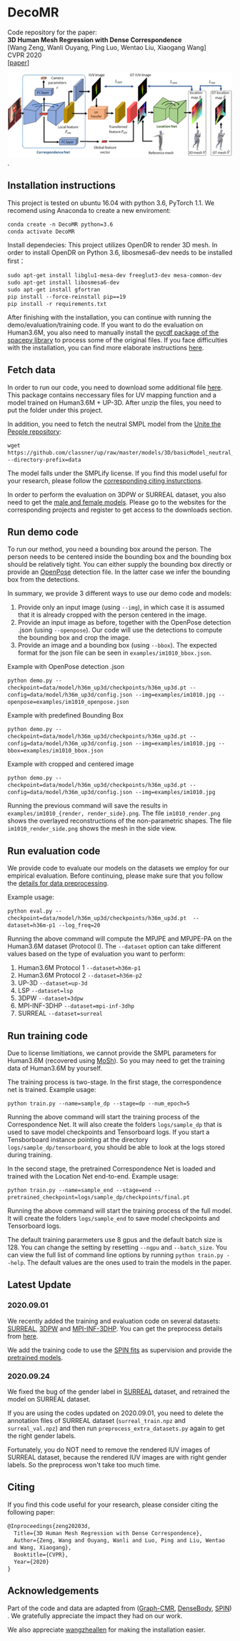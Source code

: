 # DecoMR
Code repository for the paper:  
**3D Human Mesh Regression with Dense Correspondence**  
[Wang Zeng, Wanli Ouyang, Ping Luo, Wentao Liu, Xiaogang Wang]  
CVPR 2020  
[[paper](https://arxiv.org/pdf/2006.05734.pdf)]

![teaser](images/framework.PNG).

## Installation instructions
This project is tested on ubuntu 16.04 with python 3.6, PyTorch 1.1. We recomend using Anaconda to create a new enviroment:

```
conda create -n DecoMR python=3.6
conda activate DecoMR
```

Install dependecies: This project utilizes OpenDR to render 3D mesh. 
In order to install OpenDR on Python 3.6, libosmesa6-dev needs to be installed first：
```
sudo apt-get install libglu1-mesa-dev freeglut3-dev mesa-common-dev
sudo apt-get install libosmesa6-dev
sudo apt-get install gfortran
pip install --force-reinstall pip==19
pip install -r requirements.txt
```

After finishing with the installation, 
you can continue with running the demo/evaluation/training code. 
If you want to do the evaluation on Human3.6M, 
you also need to manually install the 
[pycdf package of the spacepy library](https://pythonhosted.org/SpacePy/pycdf.html) 
to process some of the original files. 
If you face difficulties with the installation, 
you can find more elaborate instructions 
[here](https://stackoverflow.com/questions/37232008/how-read-common-data-formatcdf-in-python).

## Fetch data
In order to run our code, you need to download some additional 
file [here](https://drive.google.com/drive/folders/1xWBVfQa7OZ14VgT9BVO9Lj_kDqRAcQ-e?usp=sharing).
This package contains neccessary files for UV mapping function and a model trained on Human3.6M + UP-3D.
After unzip the files, you need to put the folder under this project. 

In addition, you need to fetch the neutral SMPL model from the 
[Unite the People repository](https://github.com/classner/up):
```
wget https://github.com/classner/up/raw/master/models/3D/basicModel_neutral_lbs_10_207_0_v1.0.0.pkl --directory-prefix=data
```
The model falls under the SMPLify license. 
If you find this model useful for your research, please follow the 
[corresponding citing insturctions](https://github.com/classner/up/tree/master/3dfit/README.md).

In order to perform the evaluation on 3DPW or SURREAL dataset, you also need to get the 
[male and female models](http://smpl.is.tue.mpg.de).
 Please go to the websites for the corresponding projects and register 
 to get access to the downloads section.

## Run demo code
To run our method, you need a bounding box around the person. 
The person needs to be centered inside the bounding box and 
the bounding box should be relatively tight. 
You can either supply the bounding box directly or provide an
 [OpenPose](https://github.com/CMU-Perceptual-Computing-Lab/openpose) detection file. 
 In the latter case we infer the bounding box from the detections.

In summary, we provide 3 different ways to use our demo code and models:
1. Provide only an input image (using ```--img```), in which case it is assumed that
 it is already cropped with the person centered in the image.
2. Provide an input image as before, 
together with the OpenPose detection .json (using ```--openpose```). 
Our code will use the detections to compute the bounding box and crop the image.
3. Provide an image and a bounding box (using ```--bbox```). 
The expected format for the json file can be seen in ```examples/im1010_bbox.json```.

Example with OpenPose detection .json
```
python demo.py --checkpoint=data/model/h36m_up3d/checkpoints/h36m_up3d.pt --config=data/model/h36m_up3d/config.json --img=examples/im1010.jpg --openpose=examples/im1010_openpose.json
```
Example with predefined Bounding Box
```
python demo.py --checkpoint=data/model/h36m_up3d/checkpoints/h36m_up3d.pt --config=data/model/h36m_up3d/config.json --img=examples/im1010.jpg --bbox=examples/im1010_bbox.json
```
Example with cropped and centered image
```
python demo.py --checkpoint=data/model/h36m_up3d/checkpoints/h36m_up3d.pt --config=data/model/h36m_up3d/config.json --img=examples/im1010.jpg
```

Running the previous command will save the results in ```examples/im1010_{render, render_side}.png```. 
The file ```im1010_render.png``` shows the overlayed reconstructions of the non-parametric shapes.
The file ```im1010_render_side.png``` shows the mesh in the side view.

## Run evaluation code

We provide code to evaluate our models on the datasets we employ for our empirical evaluation. 
Before continuing, please make sure that you follow the 
[details for data preprocessing](datasets/preprocess/README.md).

Example usage:
```
python eval.py --checkpoint=data/model/h36m_up3d/checkpoints/h36m_up3d.pt  --dataset=h36m-p1 --log_freq=20
```
Running the above command will compute the MPJPE and MPJPE-PA on the Human3.6M dataset (Protocol I). The ```--dataset``` option can take different values based on the type of evaluation you want to perform:
1. Human3.6M Protocol 1 ```--dataset=h36m-p1```
2. Human3.6M Protocol 2 ```--dataset=h36m-p2```
3. UP-3D ```--dataset=up-3d```
4. LSP ```--dataset=lsp```
5. 3DPW ```--dataset=3dpw```
6. MPI-INF-3DHP ```--dataset=mpi-inf-3dhp```
6. SURREAL ```--dataset=surreal```

## Run training code
Due to license limitiations, we cannot provide the SMPL parameters for Human3.6M 
(recovered using [MoSh](http://mosh.is.tue.mpg.de)). 
So you may need to get the training data of Human3.6M by yourself.

The training process is two-stage. In the first stage, the correspondence net is trained.
Example usage:
```
python train.py --name=sample_dp --stage=dp --num_epoch=5
```
Running the above command will start the training process of the Correspondence Net.
It will also create the folders `logs/sample_dp` that is used to save model checkpoints 
and Tensorboard logs.
If you start a Tensborboard instance pointing at the directory `logs/sample_dp/tensorboard`, 
you should be able to look at the logs stored during training.

In the second stage, the pretrained Correspondence Net is loaded 
and trained with the Location Net end-to-end. Example usage:
```
python train.py --name=sample_end --stage=end --pretrained_checkpoint=logs/sample_dp/checkpoints/final.pt
```

Running the above command will start the training process of the full model. 
It will create the folders `logs/sample_end` to save model checkpoints and Tensorboard logs.

The default training pararmeters use 8 gpus and the default batch size is 128. 
You can change the setting by resetting `--ngpu` and `--batch_size`.
You can view the full list of command line options by running `python train.py --help`. 
The default values are the ones used to train the models in the paper. 

## Latest Update
### 2020.09.01
We recently added the training and evaluation code on several datasets:
[SURREAL](https://www.di.ens.fr/willow/research/surreal/data/),
[3DPW](https://virtualhumans.mpi-inf.mpg.de/3DPW/) and 
[MPI-INF-3DHP](http://gvv.mpi-inf.mpg.de/3dhp-dataset/). 
You can get the preprocess details from [here](datasets/preprocess/README.md).

We add the training code to use the
 [SPIN fits](http://visiondata.cis.upenn.edu/spin/spin_fits.tar.gz) 
 as supervision and provide the 
 [pretrained models](https://drive.google.com/drive/folders/1xWBVfQa7OZ14VgT9BVO9Lj_kDqRAcQ-e?usp=sharing).

### 2020.09.24
We fixed the bug of the gender label in 
[SURREAL](https://www.di.ens.fr/willow/research/surreal/data/) dataset, 
and retrained the model on SURREAL dataset.

If you are using the codes updated on 2020.09.01, 
you need to delete the annotation files of SURREAL dataset 
(`surreal_train.npz` and `surreal_val.npz`) and then 
run `preprocess_extra_datasets.py` again to get the right gender labels. 

Fortunately, you do NOT need to remove the rendered IUV images of SURREAL dataset, 
because the rendered IUV images are with right gender labels.
So the preprocess won't take too much time.


## Citing
If you find this code useful for your research, please consider citing the following paper:

	@Inproceedings{zeng20203d,
	  Title={3D Human Mesh Regression with Dense Correspondence},
	  Author={Zeng, Wang and Ouyang, Wanli and Luo, Ping and Liu, Wentao and Wang, Xiaogang},
	  Booktitle={CVPR},
	  Year={2020}
	}

## Acknowledgements
Part of the code and data are adapted from
([Graph-CMR](https://github.com/nkolot/GraphCMR), 
[DenseBody](https://github.com/Lotayou/densebody_pytorch),
[SPIN](https://github.com/nkolot/SPIN)) .
We gratefully appreciate the impact they had on our work. 

We also appreciate [wangzheallen](https://github.com/wangzheallen) for
making the installation easier.